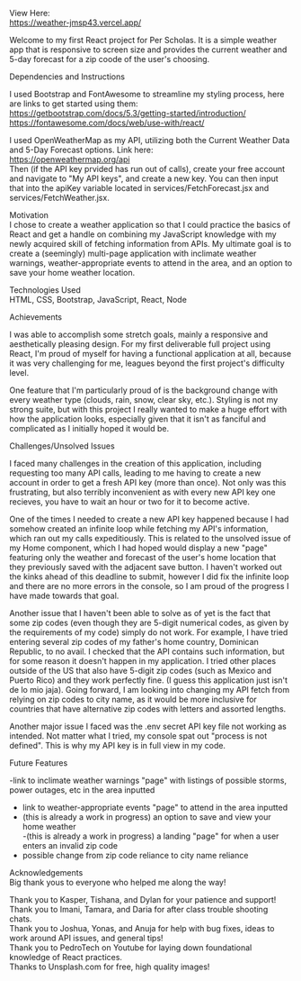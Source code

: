 
View Here: <br>
https://weather-jmsp43.vercel.app/<br>


Welcome to my first React project for Per Scholas. It is a simple weather app that is responsive to screen size and provides the current weather and 5-day forecast for a zip coode of the user's choosing. 

Dependencies and Instructions<br>

I used Bootstrap and FontAwesome to streamline my styling process, here are links to get started using them:<br>
https://getbootstrap.com/docs/5.3/getting-started/introduction/<br>
https://fontawesome.com/docs/web/use-with/react/

I used OpenWeatherMap as my API, utilizing both the Current Weather Data and 5-Day Forecast options. Link here:<br> https://openweathermap.org/api<br>
Then (if the API key prvided has run out of calls), create your free account and navigate to "My API keys", and create a new key. You can then input that into the apiKey variable located in services/FetchForecast.jsx and services/FetchWeather.jsx.



Motivation<br>
I chose to create a weather application so that I could practice the basics of React and get a handle on combining my JavaScript knowledge with my newly acquired skill of fetching information from APIs. My ultimate goal is to create a (seemingly) multi-page application with inclimate weather warnings, weather-appropriate events to attend in the area, and an option to save your home weather location. <br>


Technologies Used<br>
HTML, CSS, Bootstrap, JavaScript, React, Node<br>


Achievements<br>

I was able to accomplish some stretch goals, mainly a responsive and aesthetically pleasing design. For my first deliverable full project using React, I'm proud of myself for having a functional application at all, because it was very challenging for me, leagues beyond the first project's difficulty level. <br>

One feature that I'm particularly proud of is the background change with every weather type (clouds, rain, snow, clear sky, etc.). Styling is not my strong suite, but with this project I really wanted to make a huge effort with how the application looks, especially given that it isn't as fanciful and complicated as I initially hoped it would be.<br>


Challenges/Unsolved Issues<br>

I faced many challenges in the creation of this application, including requesting too many API calls, leading to me having to create a new account in order to get a fresh API key (more than once). Not only was this frustrating, but also terribly inconvenient as with every new API key one recieves, you have to wait an hour or two for it to become active. <br>

One of the times I needed to create a new API key happened because I had somehow created an infinite loop while fetching my API's information, which ran out my calls expeditiously. This is related to the unsolved issue of my Home component, which I had hoped would display a new "page" featuring only the weather and forecast of the user's home location that they previously saved with the adjacent save button. I haven't worked out the kinks ahead of this deadline to submit, however I did fix the infinite loop and there are no more errors in the console, so I am proud of the progress I have made towards that goal. <br>

Another issue that I haven't been able to solve as of yet is the fact that some zip codes (even though they are 5-digit numerical codes, as given by the requirements of my code) simply do not work. For example, I have tried entering several zip codes of my father's home country, Dominican Republic, to no avail. I checked that the API contains such information, but for some reason it doesn't happen in my application. I tried other places outside of the US that also have 5-digit zip codes (such as Mexico and Puerto Rico) and they work perfectly fine. (I guess this application just isn't de lo mio jaja). Going forward, I am looking into changing my API fetch from relying on zip codes to city name, as it would be more inclusive for countries that have alternative zip codes with letters and assorted lengths. <br>

Another major issue I faced was the .env secret API key file not working as intended. Not matter what I tried, my console spat out "process is not defined". This is why my API key is in full view in my code.<br>


Future Features<br>

-link to inclimate weather warnings "page" with listings of possible storms, power outages, etc in the area inputted<br>
- link to weather-appropriate events "page" to attend in the area inputted<br>
- (this is already a work in progress) an option to save and view your home weather<br>
-(this is already a work in progress) a landing "page" for when a user enters an invalid zip code<br>
- possible change from zip code reliance to city name reliance<br>


Acknowledgements<br>
Big thank yous to everyone who helped me along the way!<br>

Thank you to Kasper, Tishana, and Dylan for your patience and support! <br>
Thank you to Imani, Tamara, and Daria for after class trouble shooting chats.<br>
Thank you to Joshua, Yonas, and Anuja for help with bug fixes, ideas to work around API issues, and general tips!<br>
Thank you to PedroTech on Youtube for laying down foundational knowledge of React practices.<br>
Thanks to Unsplash.com for free, high quality images!<br>

